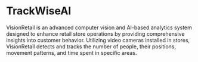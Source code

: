 # TrackWiseAI
VisionRetail is an advanced computer vision and AI-based analytics system designed to enhance retail store operations by providing comprehensive insights into customer behavior. Utilizing video cameras installed in stores, VisionRetail detects and tracks the number of people, their positions, movement patterns, and time spent in specific areas.
